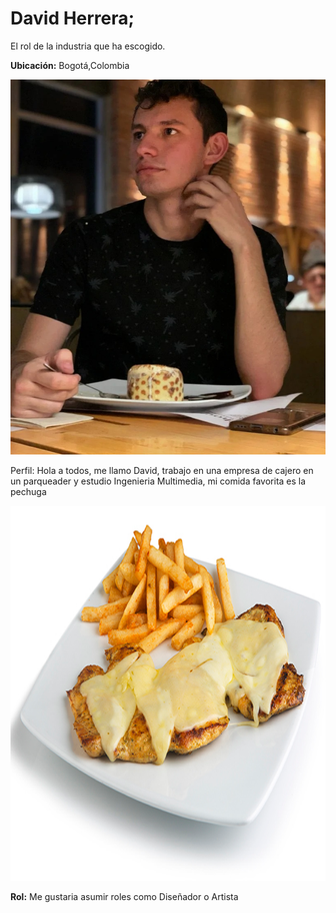 <h1> David Herrera; </h1>

<p> El rol de la industria que ha escogido.</p>

<p><b>Ubicación:</b> Bogotá,Colombia</p>

<img src="David herrera/david Herrera.jpg" alt="foto de David Herrera" width="800" height="600" londing="lazy">
 
<p>Perfil:
Hola a todos, me llamo David, trabajo en una empresa de cajero en un parqueader y estudio Ingenieria Multimedia, mi comida favorita es la pechuga</p>
 
<img src="David herrera/pechuga-gratinada-test.png" alt="foto de David Herrera" width="800" height="600" londing="lazy">
 
<p><b>Rol:</b> Me gustaria asumir roles como Diseñador o Artista</p> 
